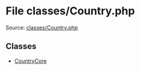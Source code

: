 File classes/Country.php
=========

Source: [classes/Country.php](https://github.com/PrestaShop/PrestaShop/blob/1.6.1.1/classes/Country.php)


Classes
-------

* [CountryCore](class.CountryCore.md)

